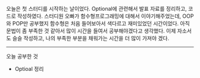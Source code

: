 오늘은 첫 스터디를 시작하는 날이었다.
Optional에 관련해서 발표 자료를 정리하고, 코드로 작성하였다.
스터디원 오빠가 함수형프로그래밍에 대해서 이야기해주었는데, OOP와 POP만 공부했지 함수형은 처음 들어보아서 색다르고 재미있었던 시간이었다.
아직 문법이 좀 부족한 것 같아서 많이 시간을 들여서 공부해야겠다고 생각했다.
이제 자소서도 슬슬 작성하고, 나의 부족한 부분을 채워가는 시간을 더 많이 가져야 겠다.

---

오늘 공부한 것
- Optioal 정리
